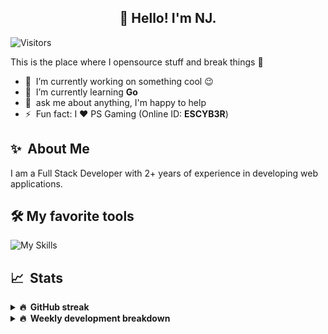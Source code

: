 <h2 align="center">👋 Hello! I'm NJ.</h2>

![Visitors](https://visitor-badge.glitch.me/badge?page_id=n-jaisabai.n-jaisabai)

This is the place where I opensource stuff and break things :rofl:

- 🔭 &nbsp;I’m currently working on something cool :wink:
- 🌱 &nbsp;I’m currently learning **Go**
- 💬 &nbsp;ask me about anything, I'm happy to help
- ⚡ &nbsp;Fun fact: I ❤️ PS Gaming (Online ID: **ESCYB3R**)

## ✨ &nbsp;About Me
  I am a Full Stack Developer with 2+ years of experience in developing web applications.</p>
  
## 🛠️ My favorite tools
![My Skills](https://skillicons.dev/icons?i=vue,go,nodejs,ts,js,python,postgres,mongodb,redis,git,docker,vscode)

## 📈 &nbsp;Stats
  
  <details>
  <summary><b>🔥 &nbsp;GitHub streak</b></summary>
  <br/>
  
  [![GitHub Streak](http://github-readme-streak-stats.herokuapp.com?user=n-jaisabai&theme=github-dark-blue&hide_border=true)](https://git.io/streak-stats)
  
  </details>
  
  <details>
  <summary><b>🔥 &nbsp;Weekly development breakdown</b></summary>
  <br/>
  
  <!--START_SECTION:waka-->

```text
Python       2 hrs 14 mins   ██████████████████░░░░░░░   71.74 %
Go           41 mins         █████▓░░░░░░░░░░░░░░░░░░░   22.16 %
Bash         10 mins         █▒░░░░░░░░░░░░░░░░░░░░░░░   05.85 %
Docker       0 secs          ░░░░░░░░░░░░░░░░░░░░░░░░░   00.22 %
Other        0 secs          ░░░░░░░░░░░░░░░░░░░░░░░░░   00.02 %
```

<!--END_SECTION:waka-->
  <b>Note:</b> Top languages is only a metric of the languages my weekly code consists of and doesn't reflect experience or skill level.
  </details>
